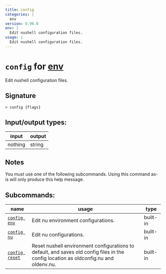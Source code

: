 ```yaml
---
title: config
categories: |
  env
version: 0.96.0
env: |
  Edit nushell configuration files.
usage: |
  Edit nushell configuration files.
---
```

<!-- This file is automatically generated. Please edit the command in https://github.com/nushell/nushell instead. -->

# `config` for [env](/commands/categories/env.md)

<div class='command-title'>Edit nushell configuration files.</div>

## Signature

```> config {flags} ```


## Input/output types:

| input   | output |
| ------- | ------ |
| nothing | string |

## Notes
You must use one of the following subcommands. Using this command as-is will only produce this help message.

## Subcommands:

| name                                             | usage                                                                                                                                 | type     |
| ------------------------------------------------ | ------------------------------------------------------------------------------------------------------------------------------------- | -------- |
| [`config env`](/commands/docs/config_env.md)     | Edit nu environment configurations.                                                                                                   | built-in |
| [`config nu`](/commands/docs/config_nu.md)       | Edit nu configurations.                                                                                                               | built-in |
| [`config reset`](/commands/docs/config_reset.md) | Reset nushell environment configurations to default, and saves old config files in the config location as oldconfig.nu and oldenv.nu. | built-in |